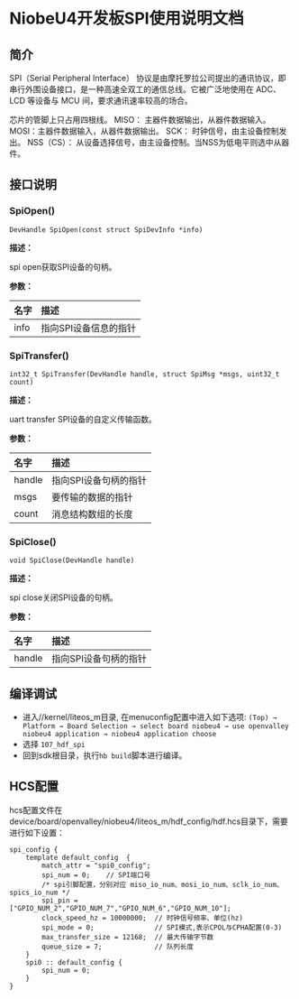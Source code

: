 # NiobeU4开发板SPI使用说明文档

## 简介

SPI（Serial Peripheral Interface） 协议是由摩托罗拉公司提出的通讯协议，即串行外围设备接口，是一种高速全双工的通信总线。它被广泛地使用在 ADC、LCD 等设备与 MCU 间，要求通讯速率较高的场合。

芯片的管脚上只占用四根线。
MISO： 主器件数据输出，从器件数据输入。
MOSI：主器件数据输入，从器件数据输出。
SCK： 时钟信号，由主设备控制发出。
NSS（CS）： 从设备选择信号，由主设备控制。当NSS为低电平则选中从器件。

## 接口说明

### SpiOpen()

```
DevHandle SpiOpen(const struct SpiDevInfo *info)
```

**描述：**

spi open获取SPI设备的句柄。

**参数：**

| 名字 | 描述                  |
| :--- | :-------------------- |
| info | 指向SPI设备信息的指针 |

### SpiTransfer()

```
int32_t SpiTransfer(DevHandle handle, struct SpiMsg *msgs, uint32_t count)
```

**描述：**

 uart transfer SPI设备的自定义传输函数。

**参数：**

| 名字   | 描述                  |
| :----- | :-------------------- |
| handle | 指向SPI设备句柄的指针 |
| msgs   | 要传输的数据的指针    |
| count  | 消息结构数组的长度    |

### SpiClose()

```
void SpiClose(DevHandle handle)
```

**描述：**

spi close关闭SPI设备的句柄。

**参数：**

| 名字   | 描述                  |
| :----- | :-------------------- |
| handle | 指向SPI设备句柄的指针 |

## 编译调试

- 进入//kernel/liteos_m目录, 在menuconfig配置中进入如下选项:
  `(Top) → Platform → Board Selection → select board niobeu4 → use openvalley niobeu4 application → niobeu4 application choose`
- 选择 `107_hdf_spi`
- 回到sdk根目录，执行`hb build`脚本进行编译。

## HCS配置

hcs配置文件在device/board/openvalley/niobeu4/liteos_m/hdf_config/hdf.hcs目录下，需要进行如下设置：

    spi_config {
        template default_config  {
            match_attr = "spi0_config";
            spi_num = 0;    // SPI端口号
            /* spi引脚配置，分别对应 miso_io_num、mosi_io_num、sclk_io_num、spics_io_num */
            spi_pin = ["GPIO_NUM_2","GPIO_NUM_7","GPIO_NUM_6","GPIO_NUM_10"];
            clock_speed_hz = 10000000;  // 时钟信号频率、单位(hz)
            spi_mode = 0;               // SPI模式,表示CPOL与CPHA配置(0-3)
            max_transfer_size = 12168;  // 最大传输字节数
            queue_size = 7;             // 队列长度
        }
        spi0 :: default_config {
            spi_num = 0;
        }
    }   
